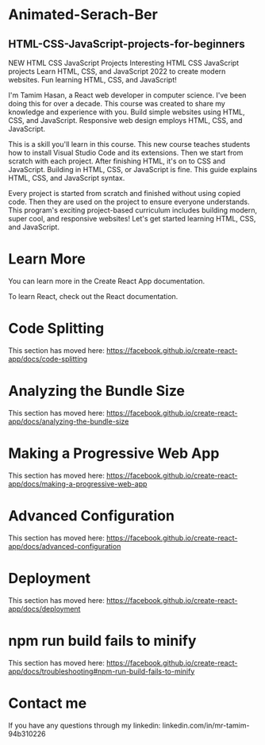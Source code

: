 # Animated-Serach-Ber


## HTML-CSS-JavaScript-projects-for-beginners

NEW HTML CSS JavaScript Projects Interesting HTML CSS JavaScript projects Learn HTML, CSS, and JavaScript 2022 to create modern websites. Fun learning HTML, CSS, and JavaScript!

I'm Tamim Hasan, a React web developer in computer science. I've been doing this for over a decade. This course was created to share my knowledge and experience with you. Build simple websites using HTML, CSS, and JavaScript. Responsive web design employs HTML, CSS, and JavaScript. 

This is a skill you'll learn in this course. This new course teaches students how to install Visual Studio Code and its extensions. Then we start from scratch with each project. After finishing HTML, it's on to CSS and JavaScript. Building in HTML, CSS, or JavaScript is fine. This guide explains HTML, CSS, and JavaScript syntax.

Every project is started from scratch and finished without using copied code. Then they are used on the project to ensure everyone understands. This program's exciting project-based curriculum includes building modern, super cool, and responsive websites! Let's get started learning HTML, CSS, and JavaScript.



# Learn More

You can learn more in the Create React App documentation.

To learn React, check out the React documentation.

# Code Splitting

This section has moved here: https://facebook.github.io/create-react-app/docs/code-splitting

# Analyzing the Bundle Size

This section has moved here: https://facebook.github.io/create-react-app/docs/analyzing-the-bundle-size


# Making a Progressive Web App

This section has moved here: https://facebook.github.io/create-react-app/docs/making-a-progressive-web-app


# Advanced Configuration

This section has moved here: https://facebook.github.io/create-react-app/docs/advanced-configuration


# Deployment

This section has moved here: https://facebook.github.io/create-react-app/docs/deployment


# npm run build fails to minify

This section has moved here: https://facebook.github.io/create-react-app/docs/troubleshooting#npm-run-build-fails-to-minify



# Contact me 
If you have any questions through my linkedin: linkedin.com/in/mr-tamim-94b310226

